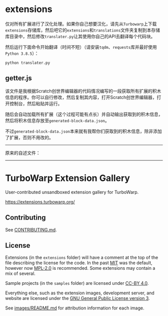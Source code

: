 # extensions

仅对所有扩展进行了汉化处理。如果你自己想要汉化，请先从`Turbowarp`上下载`extensions`存储库，然后吧它的`extensions`和`translations`文件夹复制到本存储库目录中，然后修改`translater.py`让其使用你自己的API去翻译每个代码块。

然后运行下面命令开始翻译（时间不短）（请安装`tqdm`、`requests`库并最好使用`Python 3.8.5`）：

```
python translater.py
```

## getter.js

该文件是我根据Scratch创世界编辑器的代码情况编写的一段获取所有扩展的积木信息的程序。你可以自行修改，然后复制其内容，打开Scratch创世界编辑器，打开控制台，然后粘贴并运行。

随后会自动加载所有扩展（这个过程可能有点长）并自动输出获取到的积木信息，然后将积木信息存放至`generated-block-data.json`。

不过`generated-block-data.json`本来就有我帮你们获取到的积木信息，除非添加了扩展，否则不用改的。

---

原来的自述文件：

---

# TurboWarp Extension Gallery

User-contributed unsandboxed extension gallery for TurboWarp.

https://extensions.turbowarp.org/

## Contributing

See [CONTRIBUTING.md](CONTRIBUTING.md).

## License

Extensions (in the `extensions` folder) will have a comment at the top of the file describing the license for the code. In the past [MIT](./licenses/MIT.txt) was the default, however now [MPL-2.0](./licenses/MPL-2.0.txt) is recommended. Some extensions may contain a mix of several.

Sample projects (in the `samples` folder) are licensed under [CC-BY 4.0](./licenses/CC-BY-4.0.txt).

Everything else, such as the extension images, development server, and website are licensed under the [GNU General Public License version 3](licenses/GPL-3.0.txt).

See [images/README.md](images/README.md) for attribution information for each image.
